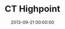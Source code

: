 ---
layout: post
date:   2013-09-21 00:00:00
title: CT Highpoint
categories: fun
picture: /assets/fun/DEhighpoint.jpg
summary: September 21, 2013</br>Delaware State Highpoint</br>448 feet
---